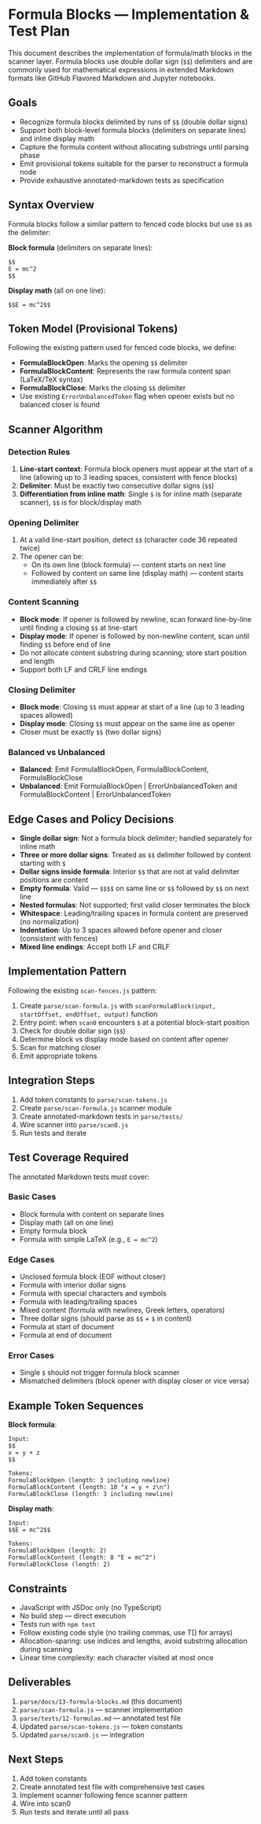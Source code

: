 # Formula Blocks — Implementation & Test Plan

This document describes the implementation of formula/math blocks in the scanner layer. Formula blocks use double dollar sign (`$$`) delimiters and are commonly used for mathematical expressions in extended Markdown formats like GitHub Flavored Markdown and Jupyter notebooks.

## Goals

- Recognize formula blocks delimited by runs of `$$` (double dollar signs)
- Support both block-level formula blocks (delimiters on separate lines) and inline display math
- Capture the formula content without allocating substrings until parsing phase
- Emit provisional tokens suitable for the parser to reconstruct a formula node
- Provide exhaustive annotated-markdown tests as specification

## Syntax Overview

Formula blocks follow a similar pattern to fenced code blocks but use `$$` as the delimiter:

**Block formula** (delimiters on separate lines):
```
$$
E = mc^2
$$
```

**Display math** (all on one line):
```
$$E = mc^2$$
```

## Token Model (Provisional Tokens)

Following the existing pattern used for fenced code blocks, we define:

- **FormulaBlockOpen**: Marks the opening `$$` delimiter
- **FormulaBlockContent**: Represents the raw formula content span (LaTeX/TeX syntax)
- **FormulaBlockClose**: Marks the closing `$$` delimiter
- Use existing `ErrorUnbalancedToken` flag when opener exists but no balanced closer is found

## Scanner Algorithm

### Detection Rules

1. **Line-start context**: Formula block openers must appear at the start of a line (allowing up to 3 leading spaces, consistent with fence blocks)
2. **Delimiter**: Must be exactly two consecutive dollar signs (`$$`)
3. **Differentiation from inline math**: Single `$` is for inline math (separate scanner), `$$` is for block/display math

### Opening Delimiter

1. At a valid line-start position, detect `$$` (character code 36 repeated twice)
2. The opener can be:
   - On its own line (block formula) — content starts on next line
   - Followed by content on same line (display math) — content starts immediately after `$$`

### Content Scanning

- **Block mode**: If opener is followed by newline, scan forward line-by-line until finding a closing `$$` at line-start
- **Display mode**: If opener is followed by non-newline content, scan until finding `$$` before end of line
- Do not allocate content substring during scanning; store start position and length
- Support both LF and CRLF line endings

### Closing Delimiter

- **Block mode**: Closing `$$` must appear at start of a line (up to 3 leading spaces allowed)
- **Display mode**: Closing `$$` must appear on the same line as opener
- Closer must be exactly `$$` (two dollar signs)

### Balanced vs Unbalanced

- **Balanced**: Emit FormulaBlockOpen, FormulaBlockContent, FormulaBlockClose
- **Unbalanced**: Emit FormulaBlockOpen | ErrorUnbalancedToken and FormulaBlockContent | ErrorUnbalancedToken

## Edge Cases and Policy Decisions

- **Single dollar sign**: Not a formula block delimiter; handled separately for inline math
- **Three or more dollar signs**: Treated as `$$` delimiter followed by content starting with `$`
- **Dollar signs inside formula**: Interior `$$` that are not at valid delimiter positions are content
- **Empty formula**: Valid — `$$$$` on same line or `$$` followed by `$$` on next line
- **Nested formulas**: Not supported; first valid closer terminates the block
- **Whitespace**: Leading/trailing spaces in formula content are preserved (no normalization)
- **Indentation**: Up to 3 spaces allowed before opener and closer (consistent with fences)
- **Mixed line endings**: Accept both LF and CRLF

## Implementation Pattern

Following the existing `scan-fences.js` pattern:

1. Create `parse/scan-formula.js` with `scanFormulaBlock(input, startOffset, endOffset, output)` function
2. Entry point: when `scan0` encounters `$` at a potential block-start position
3. Check for double dollar sign (`$$`)
4. Determine block vs display mode based on content after opener
5. Scan for matching closer
6. Emit appropriate tokens

## Integration Steps

1. Add token constants to `parse/scan-tokens.js`
2. Create `parse/scan-formula.js` scanner module
3. Create annotated-markdown tests in `parse/tests/`
4. Wire scanner into `parse/scan0.js`
5. Run tests and iterate

## Test Coverage Required

The annotated Markdown tests must cover:

### Basic Cases
- Block formula with content on separate lines
- Display math (all on one line)
- Empty formula block
- Formula with simple LaTeX (e.g., `E = mc^2`)

### Edge Cases
- Unclosed formula block (EOF without closer)
- Formula with interior dollar signs
- Formula with special characters and symbols
- Formula with leading/trailing spaces
- Mixed content (formula with newlines, Greek letters, operators)
- Three dollar signs (should parse as `$$` + `$` in content)
- Formula at start of document
- Formula at end of document

### Error Cases
- Single `$` should not trigger formula block scanner
- Mismatched delimiters (block opener with display closer or vice versa)

## Example Token Sequences

**Block formula**:
```
Input:
$$
x = y + z
$$

Tokens:
FormulaBlockOpen (length: 3 including newline)
FormulaBlockContent (length: 10 "x = y + z\n")
FormulaBlockClose (length: 3 including newline)
```

**Display math**:
```
Input:
$$E = mc^2$$

Tokens:
FormulaBlockOpen (length: 2)
FormulaBlockContent (length: 8 "E = mc^2")
FormulaBlockClose (length: 2)
```

## Constraints

- JavaScript with JSDoc only (no TypeScript)
- No build step — direct execution
- Tests run with `npm test`
- Follow existing code style (no trailing commas, use T[] for arrays)
- Allocation-sparing: use indices and lengths, avoid substring allocation during scanning
- Linear time complexity: each character visited at most once

## Deliverables

1. `parse/docs/13-formula-blocks.md` (this document)
2. `parse/scan-formula.js` — scanner implementation
3. `parse/tests/12-formulas.md` — annotated test file
4. Updated `parse/scan-tokens.js` — token constants
5. Updated `parse/scan0.js` — integration

## Next Steps

1. Add token constants
2. Create annotated test file with comprehensive test cases
3. Implement scanner following fence scanner pattern
4. Wire into scan0
5. Run tests and iterate until all pass
